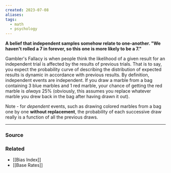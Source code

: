 ```yaml
---
created: 2023-07-08
aliases: 
tags:
  - math
  - psychology
---
```

**A belief that independent samples somehow relate to one-another. "We haven't rolled a 7 in forever, so this one is more likely to be a 7."**

Gambler's Fallacy is when people think the likelihood of a given result for an independent trial is affected by the results of previous trials. That is to say, you expect the probability curve of describing the distribution of expected results is dynamic in accordance with previous results. By definition, independent events are independent. If you draw a marble from a bag containing 3 blue marbles and 1 red marble, your chance of getting the red marble is *always* 25% (obviously, this assumes you replace whatever marble you drew back in the bag after having drawn it out).

Note - for *dependent* events, such as drawing colored marbles from a bag one by one **without replacement**, the probability of each successive draw really is a function of all the previous draws.

---

### Source

### Related
- [[Bias Index]] 
- [[Base Rates]]